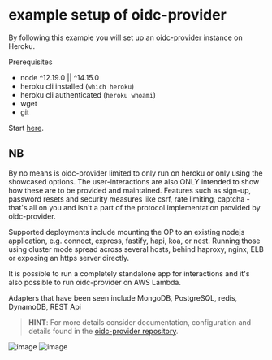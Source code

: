 # example setup of oidc-provider

By following this example you will set up an [oidc-provider](https://github.com/panva/node-oidc-provider)
instance on Heroku.

Prerequisites

- node ^12.19.0 || ^14.15.0
- heroku cli installed (`which heroku`)
- heroku cli authenticated (`heroku whoami`)
- wget
- git


Start [here](00-oidc-minimal).

NB
---
By no means is oidc-provider limited to only run on heroku or only using the showcased options. The user-interactions are also ONLY intended to show how these are to be provided and maintained. Features such as sign-up, password resets and security measures like csrf, rate limiting, captcha - that's all on you and isn't a part of the protocol implementation provided by oidc-provider.

Supported deployments include mounting the OP to an existing nodejs application, e.g. connect, express, fastify, hapi, koa, or nest. Running those using cluster mode spread across several hosts, behind haproxy, nginx,
ELB or exposing an https server directly.

It is possible to run a completely standalone app for interactions and it's also possible to run
oidc-provider on AWS Lambda.

Adapters that have been seen include MongoDB, PostgreSQL, redis, DynamoDB, REST Api

> **HINT**: For more details consider documentation, configuration and details found in the [oidc-provider repository](https://github.com/panva/node-oidc-provider).

![image](https://user-images.githubusercontent.com/25652635/120634781-9d715e80-c4a6-11eb-87b9-7fb8a99eddb7.png)
![image](https://user-images.githubusercontent.com/25652635/120634807-a5310300-c4a6-11eb-896d-b417c3aaea13.png)
